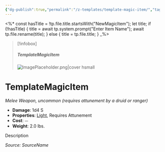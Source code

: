 ```yaml
---
{"dg-publish":true,"permalink":"/z-templates/template-magic-item/","tags":["item"],"created":"2025-02-19T20:56:05.000-05:00","updated":"2025-03-22T12:15:20.386-04:00"}
---
```



<%*
const hasTitle = !tp.file.title.startsWith("NewMagicItem");
let title;
if (!hasTitle) {
    title = await tp.system.prompt("Enter Item Name");
    await tp.file.rename(title);
} else {
    title = tp.file.title;
}
_%>

> [!infobox]
> ##### TemplateMagicItem
>  ![ImagePlaceholder.png|cover hsmall](/img/user/z_Assets/Placeholder%20Images/ImagePlaceholder.png)
# TemplateMagicItem
*Melee Weapon, uncommon (requires attunement by a druid or ranger)*  

- **Damage**: 1d4 S
- **Properties**: [Light](/2-Mechanics/CLI/rules/item-properties.md#Light), Requires Attunement
- **Cost**: ⏤
- **Weight**: 2.0 lbs.

Description

*Source: SourceName*